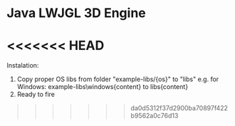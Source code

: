 # Java LWJGL 3D Engine

<<<<<<< HEAD
=======
Instalation:
1. Copy proper OS libs from folder "example-libs/{os}" to "libs"  e.g. for Windows:
    example-libs\windows\{content} to libs\{content}
2. Ready to fire

>>>>>>> da0d5312f37d2900ba70897f422b9562a0c76d13



